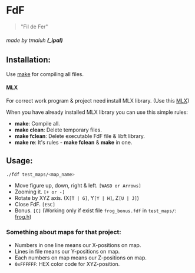 # FdF
> "Fil de Fer"

###### made by tmaluh __(\_ipal)__

## Installation:

Use [make](https://en.wikipedia.org/wiki/Makefile) for compiling all files.

#### MLX
For correct work program & project need install MLX library. (Use this [MLX](https://github.com/abouvier/minilibx.git))

When you have already installed MLX library you can use this simple rules:
- **make**: Compile all.
- **make clean**: Delete temporary files.
- **make fclean**: Delete executable FdF file & libft library.
- **make re**: It's rules - **make fclean** & **make** in one.

## Usage:

```bash
./fdf test_maps/<map_name>
```

- Move figure up, down, right & left. `[WASD or Arrows]`
- Zooming it. `[+ or -]`
- Rotate by XYZ axis. (X`[T | G]`, Y`[Y | H]`, Z`[U | J]`) 
- Close FdF. `[ESC]`
- Bonus. `[C]` (Working only if exist file `frog_bonus.fdf` in `test_maps/`: [frog.h](https://github.com/Iipal/FdF/blob/c2ae671c89be79027b7e69cf3475624b758d886e/includes/frog.h#L16))

### Something about maps for that project:

- Numbers in one line means our X-positions on map.
- Lines in file means our Y-positions on map.
- Each numbers on map means our Z-positions on map.
- `0xFFFFFF`: HEX color code for XYZ-position.
